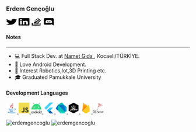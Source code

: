<!--<div style="text-align:center"><img align="center" src="img/400.webp" object-fit="cover" width="50%"></div>-->

<h3 align="left">Erdem Gençoğlu</h3>
<p align="left">
<a href="https://twitter.com/erdemgencoglu" target="blank"><img align="center" src="img/twitter.svg" alt="s" height="20" width="30" /></a>
<a href="https://www.linkedin.com/in/erdemgencoglu/" target="blank"><img align="center" src="img/linkedin.svg" alt="s" height="20" width="30" /></a>
<a href="https://stackoverflow.com/users/11989181/egencoglu" target="blank"><img align="center" src="img/stackoverflow.svg" alt="s" height="20" width="30" /></a>
<a href="tatsumaki#4070" target="blank"><img align="center" src="img/discord.svg" alt="s" height="20" width="30" /></a>
</p>

### <h4 align="left">Notes</h4>
______________________________________________
* 💻 Full Stack Dev. at [Namet Gıda ](http://namet.com.tr/tr), Kocaeli/TÜRKİYE.<br />
* 🦕 Love Android Development.<br />
* 🔬 Interest Robotics,Iot,3D Printing etc.<br />
* 🎓 Graduated Pamukkale University<br />

<h4 align="left">Development Languages</h4>
<p align="left"> 
<a href="https://www.java.com" target="_blank"> <img src="img/java-original.svg" alt="java" width="30" height="30"/> </a>
<a href="https://developer.mozilla.org/en-US/docs/Web/JavaScript" target="_blank"> <img src="img/javascript-original.svg" alt="javascript" width="30" height="30"/> </a> 
<a href="https://developer.android.com" target="_blank"> <img src="img/android-logomark.svg" alt="android" width="30" height="30"/> </a> 
<a href="https://flutter.dev" target="_blank"> <img src="img/flutterio-icon.svg" alt="flutter" width="30" height="30"/> </a> 
<a href="https://dart.dev" target="_blank"> <img src="img/dartlang-icon.svg" alt="dart" width="30" height="30"/> </a> 
<a href="https://jquery.com/" target="_blank"> <img src="img/jquery.svg" alt="flutter" width="30" height="30"/> </a> 
<a href="https://firebase.google.com/" target="_blank"> <img src="img/firebase-icon.svg" alt="firebase" width="30" height="30"/> </a>
<a href="https://www.microsoft.com/en-us/sql-server" target="_blank"> <img src="img/microsoft-sql-server.svg" alt="mssql" width="30" height="30"/> </a> 
</p>
<p>
&nbsp;<img align="" src="https://github-readme-stats.vercel.app/api?username=erdemgencoglu&count_private=true&show_icons=true&include_all_commits=true&count_private=true" alt="erdemgencoglu" />
&nbsp;<img align="left" src="https://github-readme-stats.vercel.app/api/top-langs/?username=erdemgencoglu&layout=compact&langs_count=10" alt="erdemgencoglu" />
</p>

<!--<p><br /><img align="left" src="https://github-readme-stats.vercel.app/api/top-langs?username=erdemgencoglu&show_icons=true&locale=en&layout=compact" alt="erdemgencoglu" /></p>-->
<!--<p><img align="center" src="https://github-readme-streak-stats.herokuapp.com/?user=erdemgencoglu&" alt="erdemgencoglu" /></p>-->
